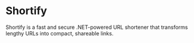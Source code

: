 # Shortify
Shortify is a fast and secure .NET-powered URL shortener that transforms lengthy URLs into compact, shareable links.
